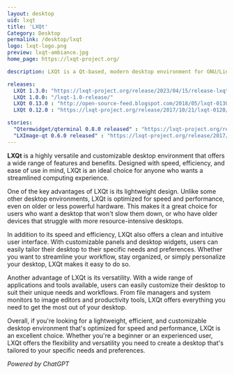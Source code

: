 ```yaml
---
layout: desktop
uid: lxqt
title: 'LXQt'
Category: Desktop
permalink: /desktop/lxqt
logo: lxqt-logo.png
preview: lxqt-ambiance.jpg
home_page: https://lxqt-project.org/

description: LXQt is a Qt-based, modern desktop environment for GNU/Linux and other POSIX compatible systems. It implements a traditional desktop experience.

releases:
  LXQt 1.3.0: "https://lxqt-project.org/release/2023/04/15/release-lxqt-1-3-0/"
  LXQt 1.0.0: "/lxqt-1.0-release/"
  LXQt 0.13.0 : "http://open-source-feed.blogspot.com/2018/05/lxqt-0130-released.html"
  LXQt 0.12.0 : "https://lxqt-project.org/release/2017/10/21/lxqt-0120/"

stories:
  "Qtermwidget/qterminal 0.8.0 released" : "https://lxqt-project.org/release/2017/10/21/qtermwidget-qterminal-080/"
  "LXImage-qt 0.6.0 released" : "https://lxqt-project.org/release/2017/10/21/lximage-qt-060/"
---
```


**LXQt** is a highly versatile and customizable desktop environment that offers a wide range of features and benefits. Designed with speed, efficiency, and ease of use in mind, LXQt is an ideal choice for anyone who wants a streamlined computing experience.

One of the key advantages of LXQt is its lightweight design. Unlike some other desktop environments, LXQt is optimized for speed and performance, even on older or less powerful hardware. This makes it a great choice for users who want a desktop that won't slow them down, or who have older devices that struggle with more resource-intensive desktops.

In addition to its speed and efficiency, LXQt also offers a clean and intuitive user interface. With customizable panels and desktop widgets, users can easily tailor their desktop to their specific needs and preferences. Whether you want to streamline your workflow, stay organized, or simply personalize your desktop, LXQt makes it easy to do so.

Another advantage of LXQt is its versatility. With a wide range of applications and tools available, users can easily customize their desktop to suit their unique needs and workflows. From file managers and system monitors to image editors and productivity tools, LXQt offers everything you need to get the most out of your desktop.

Overall, if you're looking for a lightweight, efficient, and customizable desktop environment that's optimized for speed and performance, LXQt is an excellent choice. Whether you're a beginner or an experienced user, LXQt offers the flexibility and versatility you need to create a desktop that's tailored to your specific needs and preferences.

*Powered by ChatGPT*